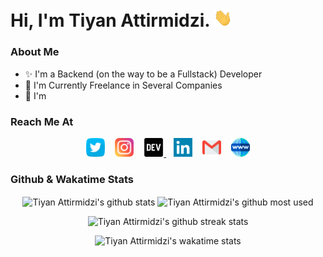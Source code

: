 <!-- ========= Start Markdown ========= -->

# Hi, I'm Tiyan Attirmidzi. <img src="https://github.com/tiyan-attirmidzi/tiyan-attirmidzi/blob/master/assets/gif/wave.gif?raw=true" width="30px">

### About Me

- ✨ I'm a Backend (on the way to be a Fullstack) Developer
- 💼 I'm Currently Freelance in Several Companies
- 🌱 I'm 

### Reach Me At

<p align='center'>
    <a href="https://twitter.com/onggolll" target="_blank" style="text-decoration: none;">
        <img height="30" src="https://github.com/tiyan-attirmidzi/tiyan-attirmidzi/blob/master/assets/images/twitter.svg?raw=true">
    </a>
    &nbsp;&nbsp;
    <a href="https://instagram.com/tiyan.attirmidzi" target="_blank" style="text-decoration: none;">
        <img height="30" src="https://github.com/tiyan-attirmidzi/tiyan-attirmidzi/blob/master/assets/images/instagram.svg?raw=true">
    </a>
    &nbsp;&nbsp;
    <a href="https://dev.to/tiyanattirmidzi" target="_blank">
        <img height="30" src="https://github.com/tiyan-attirmidzi/tiyan-attirmidzi/blob/master/assets/images/devto.svg?raw=true">
    </a>
    &nbsp;&nbsp;
    <a href="https://www.linkedin.com/in/tiyan-attirmidzi-223475156" target="_blank" style="text-decoration: none;">
        <img height="30" src="https://github.com/tiyan-attirmidzi/tiyan-attirmidzi/blob/master/assets/images/linkedin.svg?raw=true">
    </a>
    &nbsp;&nbsp;
    <a href="mailto:tiyanattirmidzi20@gmail.com" target="_blank" style="text-decoration: none;">
        <img height="30" src="https://github.com/tiyan-attirmidzi/tiyan-attirmidzi/blob/master/assets/images/gmail.svg?raw=true">
    </a>
    &nbsp;&nbsp;
    <a href="https://tiyan-attirmidzi.github.io" target="_blank" style="text-decoration: none;">
        <img height="30" src="https://github.com/tiyan-attirmidzi/tiyan-attirmidzi/blob/master/assets/images/world-wide-web.svg?raw=true">
    </a>
</p>

### Github & Wakatime Stats

<div align="center">
    <a href="https://github-readme-stats.vercel.app/api?username=tiyan-attirmidzi&count_private=true&show_icons=true&theme=react" style="text-decoration: none;">
        <img align="center" src="https://github-readme-stats.vercel.app/api?username=tiyan-attirmidzi&count_private=true&show_icons=true&theme=react" alt="Tiyan Attirmidzi's github stats" />
    </a>
    <a href="https://github-readme-stats.vercel.app/api/top-langs/?username=tiyan-attirmidzi&show_icons=true&theme=react&layout=compact" style="text-decoration: none;">
        <img align="center" src="https://github-readme-stats.vercel.app/api/top-langs/?username=tiyan-attirmidzi&show_icons=true&theme=react&layout=compact" alt="Tiyan Attirmidzi's github most used" />
    </a>
</div>

<p></p>

<div align="center">
    <a href="https://github-readme-streak-stats.herokuapp.com/demo/preview.php?user=tiyan-attirmidzi&theme=react" style="text-decoration: none;">
        <img src="https://github-readme-streak-stats.herokuapp.com/demo/preview.php?user=tiyan-attirmidzi&theme=react" alt="Tiyan Attirmidzi's github streak stats" />
    </a>
</div>

<p></p>

<div align="center">
    <a href="https://github-readme-stats.vercel.app/api/wakatime/?username=tiyanattirmidzi&show_icons=true&theme=react" style="text-decoration: none;">
        <img src="https://github-readme-stats.vercel.app/api/wakatime/?username=tiyanattirmidzi&show_icons=true&theme=react" alt="Tiyan Attirmidzi's wakatime stats" />
    </a>
</div>

<!-- ========= End Markdown ========= -->

<br />
<br />

[twitter]: https://twitter.com/onggolll